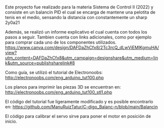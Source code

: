 Este proyecto fue realizado para la materia Sistema de Control II (2022) y consiste en un balancín PID el cual se encarga
de mantene una pelotita de tenis en el medio, sensando la distancia con constantemente un sharp 2y0a21
		
		
Además, se realizó un informe explicativo el cual cuenta con todos los pasos a seguir. Tambien cuenta con links adicionales,
como por ejemplo para comprar cada uno de los componentes utilizados.
https://www.canva.com/design/DAFDaZhCfx8/2Tc3rcQ_dLwViEMlKgmuHA/view?utm_content=DAFDaZhCfx8&utm_campaign=designshare&utm_medium=link&utm_source=publishsharelink#8
		
		
Como guía, se utilizó el tutorial de Electronoobs: http://electronoobs.com/eng_arduino_tut100.php
		
Los planos para imprimir las piezas 3D se encuentran en: http://electronoobs.com/eng_arduino_tut100_stl1.php
		
El código del tutorial fue ligeramente modificado y es posible encontrarlo en: https://github.com/ManuRuizTatur/C-digo_Balanc-n/blob/main/Balancin

El código para calibrar el servo sirve para poner el motor en posición de inicio.
